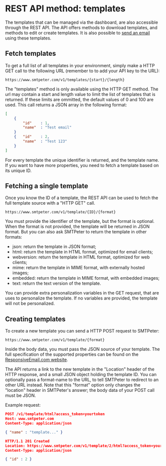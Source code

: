 # REST API method: templates

The templates that can be managed via the dashboard, are also accessible
through the REST API. The API offers methods to download templates, and
methods to edit or create templates. It is also 
possible to [send an email](rest-send) using these templates.

## Fetch templates

To get a full list of all templates in your environment, simply make a HTTP 
GET call to the following URL (remember to to add your API key to the URL):

````text
https://www.smtpeter.com/v1/templates/{start}/{length}
````

The "templates" method is only available using the HTTP GET method. The url may 
contain a start and length value to limit the list of templates that is returned. 
If these limits are ommitted, the default values of 0 and 100 are
used. This call returns a JSON array in the following format:

````json
[
    {
        "id"    : 1,
        "name"  : "Test email"
    }
    {   "id"    : 2,
        "name"  : "Test 123"
    }
]
````

For every template the unique identifier is returned, and the template name.
If you want to have more properties, you need to fetch a template based on
its unique ID.


## Fetching a single template

Once you know the ID of a template, the REST API can be used to fetch the
full template source with a "HTTP GET" call.

````text
https://www.smtpeter.com/v1/template/{ID}/{format}
````

You must provide the identifier of the template, but the format is optional. 
When the format is not provided, the template will be returned in JSON 
format. But you can also ask SMTPeter to return the template in other formats:

- json: return the template in JSON format;
- html: return the template in HTML format, optimized for email clients;
- webversion: return the template in HTML format, optimized for web clients;
- mime: return the template in MIME format, with externally hosted images;
- embedded: return the template in MIME format, with embedded images;
- text: return the text version of the template.

You can provide extra personalization variables in the GET request, that are
uses to personalize the template. If no variables are provided, the template
will not be personalized.


## Creating templates

To create a new template you can send a HTTP POST request to SMTPeter:

````text
https://www.smtpeter.com/v1/template/{format}
````

Inside the body data, you must pass the JSON source of your template. The
full specification of the supported properties can be found on the
[ResponsiveEmail.com website](https://www.responsiveemail.com).

The API returns a link to the new template in the "Location" header of the
HTTP response, and a small JSON object holding the template ID. You can 
optionally pass a format-name to the URL, to tell SMTPeter to redirect to an 
other URL instead. Note that this "format" option only changes the "location"
header in SMTPeter's answer; the body data of your POST call must be JSON.

Example request:

````json
POST /v1/template/html?access_token=yourtoken
Host: www.smtpeter.com
Content-Type: application/json

{ "name" : "template..." }

HTTP/1.1 201 Created
Location: https://www.smtpeter.com/v1/template/2/html?access_token=yourtoken
Content-Type: application/json

{ "id" : 2 }
````

